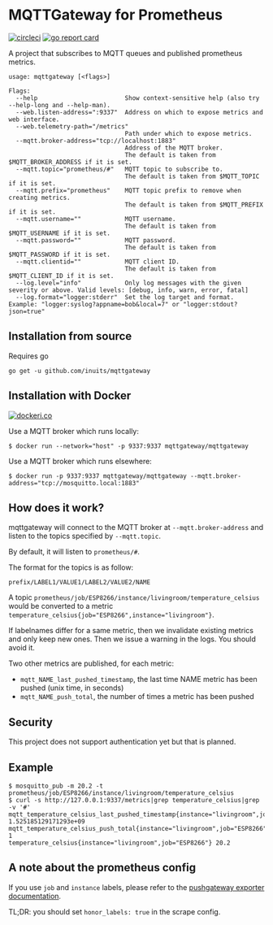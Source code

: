 # MQTTGateway for Prometheus

[![circleci](https://circleci.com/gh/inuits/mqttgateway/tree/master.svg?style=shield)][circleci]
[![go report card](https://goreportcard.com/badge/github.com/inuits/mqttgateway)][goreportcard]

A project that subscribes to MQTT queues and published prometheus metrics.

```
usage: mqttgateway [<flags>]

Flags:
  --help                        Show context-sensitive help (also try --help-long and --help-man).
  --web.listen-address=":9337"  Address on which to expose metrics and web interface.
  --web.telemetry-path="/metrics"
                                Path under which to expose metrics.
  --mqtt.broker-address="tcp://localhost:1883"
                                Address of the MQTT broker.
                                The default is taken from $MQTT_BROKER_ADDRESS if it is set.
  --mqtt.topic="prometheus/#"   MQTT topic to subscribe to.
                                The default is taken from $MQTT_TOPIC if it is set.
  --mqtt.prefix="prometheus"    MQTT topic prefix to remove when creating metrics.
                                The default is taken from $MQTT_PREFIX if it is set.
  --mqtt.username=""            MQTT username.
                                The default is taken from $MQTT_USERNAME if it is set.
  --mqtt.password=""            MQTT password.
                                The default is taken from $MQTT_PASSWORD if it is set.
  --mqtt.clientid=""            MQTT client ID.
                                The default is taken from $MQTT_CLIENT_ID if it is set.
  --log.level="info"            Only log messages with the given severity or above. Valid levels: [debug, info, warn, error, fatal]
  --log.format="logger:stderr"  Set the log target and format. Example: "logger:syslog?appname=bob&local=7" or "logger:stdout?json=true"
```

## Installation from source

Requires go

```
go get -u github.com/inuits/mqttgateway
```

## Installation with Docker

[![dockeri.co](https://dockeri.co/image/mqttgateway/mqttgateway)](https://hub.docker.com/r/mqttgateway/mqttgateway)

Use a MQTT broker which runs locally:

```
$ docker run --network="host" -p 9337:9337 mqttgateway/mqttgateway
```

Use a MQTT broker which runs elsewhere:

```
$ docker run -p 9337:9337 mqttgateway/mqttgateway --mqtt.broker-address="tcp://mosquitto.local:1883"
```


## How does it work?

mqttgateway will connect to the MQTT broker at `--mqtt.broker-address` and
listen to the topics specified by `--mqtt.topic`.

By default, it will listen to `prometheus/#`.

The format for the topics is as follow:

`prefix/LABEL1/VALUE1/LABEL2/VALUE2/NAME`

A topic `prometheus/job/ESP8266/instance/livingroom/temperature_celsius` would
be converted to a metric
`temperature_celsius{job="ESP8266",instance="livingroom"}`.

If labelnames differ for a same metric, then we invalidate existing metrics and
only keep new ones. Then we issue a warning in the logs. You should avoid it.

Two other metrics are published, for each metric:

- `mqtt_NAME_last_pushed_timestamp`, the last time NAME metric has been pushed
(unix time, in seconds)
- `mqtt_NAME_push_total`, the number of times a metric has been pushed

## Security

This project does not support authentication yet but that is planned.

## Example

```
$ mosquitto_pub -m 20.2 -t prometheus/job/ESP8266/instance/livingroom/temperature_celsius
$ curl -s http://127.0.0.1:9337/metrics|grep temperature_celsius|grep -v '#'
mqtt_temperature_celsius_last_pushed_timestamp{instance="livingroom",job="ESP8266"} 1.525185129171293e+09
mqtt_temperature_celsius_push_total{instance="livingroom",job="ESP8266"} 1
temperature_celsius{instance="livingroom",job="ESP8266"} 20.2
```

## A note about the prometheus config

If you use `job` and `instance` labels, please refer to the [pushgateway
exporter
documentation](https://github.com/prometheus/pushgateway#about-the-job-and-instance-labels).

TL;DR: you should set `honor_labels: true` in the scrape config.

[circleci]:https://circleci.com/gh/inuits/mqttgateway
[goreportcard]:https://goreportcard.com/report/github.com/inuits/mqttgateway
